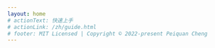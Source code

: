 ```yaml
---
layout: home
# actionText: 快速上手
# actionLink: /zh/guide.html
# footer: MIT Licensed | Copyright © 2022-present Peiquan Cheng
---
```


<!-- ## 简单体验

你可以通过包管理器的命令来简单体验，通过创建配置的方式直接创建你需要的模板。

```bash
npm create preset
```

然后按照提示进行操作！

>如果下载失败，可通过 `npm create preset proxy on` 命令开启代理然后重试。

查阅 [起步指南](/zh/guide.md#起步指南) 了解更多用法。

## 功能预览

![create-preset](https://cdn.jsdelivr.net/gh/chengpeiquan/assets-storage/img/2021/11/20220110155037.gif) -->


<Home />

<script setup lang="ts">
import Home from '@theme/components/Home.vue'  
</script>
